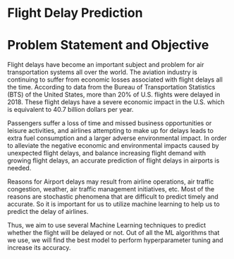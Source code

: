 # Flight Delay Prediction

# Problem Statement and Objective
Flight delays have become an important subject and problem for air transportation systems all over the world. The aviation industry is continuing to suffer from economic losses associated with flight delays all the time. According to data from the Bureau of Transportation Statistics (BTS) of the United States, more than 20% of U.S. flights were delayed in 2018. These flight delays have a severe economic impact in the U.S. which is equivalent to 40.7 billion dollars per year.

Passengers suffer a loss of time and missed business opportunities or leisure activities, and airlines attempting to make up for delays leads to extra fuel consumption and a larger adverse environmental impact. In order to alleviate the negative economic and environmental impacts caused by unexpected flight delays, and balance increasing flight demand with growing flight delays, an accurate prediction of flight delays in airports is needed.

Reasons for Airport delays may result from airline operations, air traffic congestion, weather, air traffic management initiatives, etc. Most of the reasons are stochastic phenomena that are difficult to predict timely and accurate. So it is important for us to utilize machine learning to help us to predict the delay of airlines.

Thus, we aim to use several Machine Learning techniques to predict whether the flight will be delayed or not. Out of all the ML algorithms that we use, we will find the best model to perform hyperparameter tuning and increase its accuracy.
